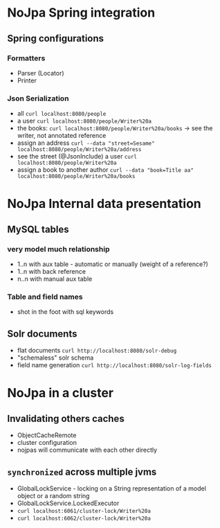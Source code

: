 # NoJpa Spring integration

## Spring configurations

### Formatters

- Parser (Locator)
- Printer

### Json Serialization

- all `curl localhost:8080/people`
- a user `curl localhost:8080/people/Writer%20a`
- the books: `curl localhost:8080/people/Writer%20a/books` -> see the writer, not annotated reference
- assign an address `curl --data "street=Sesame" localhost:8080/people/Writer%20a/address`
- see the street (@JsonInclude) a user `curl localhost:8080/people/Writer%20a`
- assign a book to another author `curl --data "book=Title aa" localhost:8080/people/Writer%20a/books`


# NoJpa Internal data presentation

## MySQL tables

### very model much relationship

- 1..n with aux table - automatic or manually (weight of a reference?)
- 1..n with back reference
- n..n with manual aux table

### Table and field names

- shot in the foot with sql keywords

## Solr documents

- flat documents `curl http://localhost:8080/solr-debug`
- "schemaless" solr schema
- field name generation `curl http://localhost:8080/solr-log-fields`


# NoJpa in a cluster

## Invalidating others caches

- ObjectCacheRemote
- cluster configuration
- nojpas will communicate with each other directly

## `synchronized` across multiple jvms

- GlobalLockService - locking on a String representation of a model object or a random string
- GlobalLockService.LockedExecutor<T>
- `curl localhost:6061/cluster-lock/Writer%20a`
- `curl localhost:6062/cluster-lock/Writer%20a`